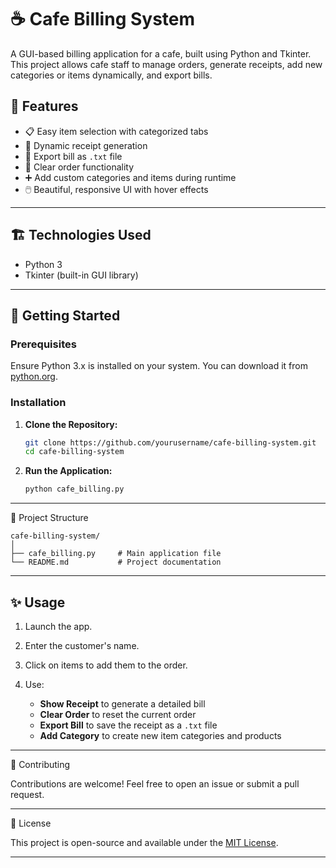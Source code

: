 
# ☕ Cafe Billing System

A GUI-based billing application for a cafe, built using Python and Tkinter. This project allows cafe staff to manage orders, generate receipts, add new categories or items dynamically, and export bills.




## 🧰 Features

* 📋 Easy item selection with categorized tabs
* 🧾 Dynamic receipt generation
* 💾 Export bill as `.txt` file
* 🧼 Clear order functionality
* ➕ Add custom categories and items during runtime
* 🖱️ Beautiful, responsive UI with hover effects

---

## 🏗️ Technologies Used

* Python 3
* Tkinter (built-in GUI library)

---

## 🚀 Getting Started

### Prerequisites

Ensure Python 3.x is installed on your system. You can download it from [python.org](https://www.python.org/downloads/).

### Installation

1. **Clone the Repository:**

   ```bash
   git clone https://github.com/yourusername/cafe-billing-system.git
   cd cafe-billing-system
   ```

2. **Run the Application:**

   ```bash
   python cafe_billing.py
   ```

---

 📂 Project Structure

```
cafe-billing-system/
│
├── cafe_billing.py     # Main application file
└── README.md           # Project documentation
```

---
## ✨ Usage

1. Launch the app.
2. Enter the customer's name.
3. Click on items to add them to the order.
4. Use:

   * **Show Receipt** to generate a detailed bill
   * **Clear Order** to reset the current order
   * **Export Bill** to save the receipt as a `.txt` file
   * **Add Category** to create new item categories and products

---


🙌 Contributing

Contributions are welcome!
Feel free to open an issue or submit a pull request.

---

📄 License

This project is open-source and available under the [MIT License](LICENSE).

---

